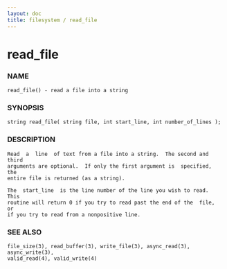 ```yaml
---
layout: doc
title: filesystem / read_file
---
```

# read_file

### NAME

    read_file() - read a file into a string

### SYNOPSIS

    string read_file( string file, int start_line, int number_of_lines );

### DESCRIPTION

    Read  a  line  of text from a file into a string.  The second and third
    arguments are optional.  If only the first argument is  specified,  the
    entire file is returned (as a string).

    The  start_line  is the line number of the line you wish to read.  This
    routine will return 0 if you try to read past the end of the  file,  or
    if you try to read from a nonpositive line.

### SEE ALSO

    file_size(3), read_buffer(3), write_file(3), async_read(3), async_write(3),
    valid_read(4), valid_write(4)

